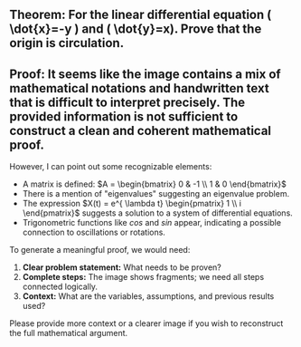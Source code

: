 ## Theorem: For the linear differential equation \( \dot{x}=-y \) and \( \dot{y}=x). Prove that the origin is circulation.


## Proof: It seems like the image contains a mix of mathematical notations and handwritten text that is difficult to interpret precisely. The provided information is not sufficient to construct a clean and coherent mathematical proof. 

However, I can point out some recognizable elements:

* A matrix is defined:  $A = \begin{bmatrix} 0 & -1 \\ 1 & 0 \end{bmatrix}$
* There is a mention of "eigenvalues" suggesting an eigenvalue problem.
* The expression $X(t) = e^{ \lambda t} \begin{pmatrix} 1 \\ i \end{pmatrix}$ suggests a solution to a system of differential equations.
* Trigonometric functions like  *cos* and *sin* appear, indicating a possible connection to oscillations or rotations.

To generate a meaningful proof, we would need:

1. **Clear problem statement:** What needs to be proven?
2. **Complete steps:**  The image shows fragments; we need all steps connected logically.
3. **Context:** What are the variables, assumptions, and previous results used?

Please provide more context or a clearer image if you wish to reconstruct the full mathematical argument. 
